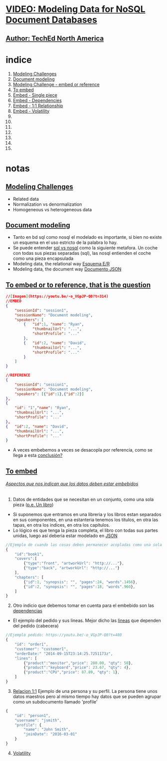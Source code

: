 
# [VIDEO: Modeling Data for NoSQL Document Databases](https://www.youtube.com/watch?v=-o_VGpJP-Q0)
## [Author: TechEd North America](https://www.youtube.com/channel/UC-B8GuZPEnvFGiSKpjIVKKg/videos)

# indice
1. [Modeling Challenges](https://youtu.be/-o_VGpJP-Q0?t=43)
2. [Document modeling](https://youtu.be/-o_VGpJP-Q0?t=69)
3. [Modeling Challenge - embed or reference](https://youtu.be/-o_VGpJP-Q0?t=262)
4. [To embed](https://youtu.be/-o_VGpJP-Q0?t=340)
5. [Embed - Single piece](https://youtu.be/-o_VGpJP-Q0?t=365)
6. [Embed - Dependencies](https://youtu.be/-o_VGpJP-Q0?t=454)
7. [Embed - 1:1 Relationship](https://youtu.be/-o_VGpJP-Q0?t=496)
8. [Embed - Volatility](https://youtu.be/-o_VGpJP-Q0?t=527)
9. []()
10. []()
11. []()
12. []()
13. []()
14. []()
15. []()

# notas

## [Modeling Challenges](https://youtu.be/-o_VGpJP-Q0?t=55)
- Related data
- Normalization vs denormalization
- Homogeneous vs heterogeneous data

## [Document modeling](https://youtu.be/-o_VGpJP-Q0?t=69)
- Tanto en bd sql como nosql el modelado es importante, si bien no existe un esquema en el uso
estricto de la palabra lo hay.
- Se puede entender [sql vs nosql](https://youtu.be/-o_VGpJP-Q0?t=193) como la siguiente metafora. Un coche con todas sus piezas separadas (sql), las nosql entienden el coche como una pieza encapsulada
- Modeling data, the relational way [Esquema E/R](https://youtu.be/-o_VGpJP-Q0?t=226)
- Modeling data, the document way [Documento JSON](https://youtu.be/-o_VGpJP-Q0?t=246)

## [To embed or to reference, that is the question](https://youtu.be/-o_VGpJP-Q0?t=275)
```json
//[Imagen](https://youtu.be/-o_VGpJP-Q0?t=314)
//EMBED
{
    "sessionId": "session1",
    "sessionName": "Document modeling",
    "speakers": [
        {   "id":1, "name": "Ryan",
            "thumbnailUrl": "...",
            "shortProfile": "..."
        },
        {   "id":2, "name": "David",
            "thumbnailUrl": "...",
            "shortProfile": "..."
        }        
    ]
}

//REFERENCE
{
    "sessionId": "session1",
    "sessionName": "Document modeling",
    "speakers": [{"id":1},{"id":2}]
},
{
    "id": "1","name": "Ryan",
    "thumbnailUrl": "...",
    "shortProfile": "..."
},
{   "id":2, "name": "David",
    "thumbnailUrl": "...",
    "shortProfile": "..."
}   
```
- A veces embebemos a veces se desacopla por referencia, como se llega a esta [conclusión?](https://youtu.be/-o_VGpJP-Q0?t=332)

## [To embed](https://youtu.be/-o_VGpJP-Q0?t=340)

###### [Aspectos que nos indican que los datos deben estar embebidos](https://youtu.be/-o_VGpJP-Q0?t=340)
1. Datos de entidades que se necesitan en un conjunto, como una sola pieza ([p.e. Un libro](https://youtu.be/-o_VGpJP-Q0?t=365))
- Si suponemos que entramos en una libreria y los libros estan separados en sus componentes, en una estanteria
tenemos los titulos, en otra las tapas, en otra los indices, en otra los capítulos.
- Lo lógico es que tenga la pieza completa, el libro con todas sus partes unidas, luego así deberia estar modelado en [JSON](https://youtu.be/-o_VGpJP-Q0?t=427)

```javascript
//Ejemplo de cuando las cosas deben permanecer acopladas como una sola pieza
{
    "id":"book1",
    "covers":[
        {"type":"front", "artworkUrl": "http://..."},
        {"type":"back", "artworkUrl": "http://..."}
    ],
    "chapters": [
        {"id":1, "synopsis": "", "pages":24, "words".1456},
        {"id":2, "synopsis": "", "pages":18, "words".960},
    ]
}
```

2. Otro indicio que debemos tomar en cuenta para el embebido son las [dependencias](https://youtu.be/-o_VGpJP-Q0?t=454)
- El ejemplo del pedido y sus lineas. Mejor dicho las [lineas](https://youtu.be/-o_VGpJP-Q0?t=464) que dependen del pedido (cabecera)

```javascript
//Ejemplo pedido: https://youtu.be/-o_VGpJP-Q0?t=480
{
    "id": "order1",
    "customer": "customer1",
    "orderDate:" "2014-09-15T23:14:25.7251173z",
    "lines": [
        {"product":"monitor","price": 200.00, "qty": 50},
        {"product":"keyboard","price": 23.67, "qty": 4},
        {"product":"CPU","price": 87.89, "qty": 1},
    ]
}
```

3. [Relacion 1:1](https://youtu.be/-o_VGpJP-Q0?t=504) Ejemplo de una persona y su perfil.
La persona tiene unos datos maestros pero al mismo tiempo hay datos que se pueden agrupar como un subdocumento
llamado 'profile'

```javascript
{
    "id": "person1",
    "username": "jsmith",
    "profile": {
        "name": "John Smith",
        "joinDate": "2016-03-01"
    }
}
```

4. [Volatility](https://youtu.be/-o_VGpJP-Q0?t=527)


```javascript
```


```javascript
```

